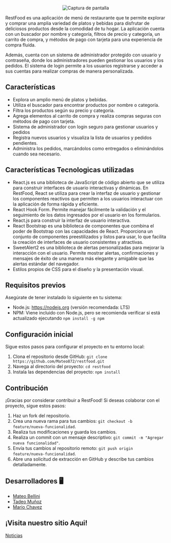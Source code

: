 <p align="center">
  <img src="https://res.cloudinary.com/mach/image/upload/v1690740259/logoRestFood_po52of.png" alt="Captura de pantalla">
</p>

RestFood es una aplicación de menú de restaurante que te permite explorar y comprar una amplia variedad de platos y bebidas para disfrutar de deliciosos productos desde la comodidad de tu hogar. La aplicación cuenta con un buscador por nombre y categoría, filtros de precio y categoría, un carrito de compra, y métodos de pago con tarjeta para una experiencia de compra fluida.

Además, cuenta con un sistema de administrador protegido con usuario y contraseña, donde los administradores pueden gestionar los usuarios y los pedidos. El sistema de login permite a los usuarios registrarse y acceder a sus cuentas para realizar compras de manera personalizada.

## Características

-   Explora un amplio menú de platos y bebidas.
-   Utiliza el buscador para encontrar productos por nombre o categoría.
-   Filtra los productos según su precio y categoría.
-   Agrega elementos al carrito de compra y realiza compras seguras con métodos de pago con tarjeta.
-   Sistema de administrador con login seguro para gestionar usuarios y pedidos
-   Registra nuevos usuarios y visualiza la lista de usuarios y pedidos pendientes.
-   Administra los pedidos, marcándolos como entregados o eliminándolos cuando sea necesario.

## Características Tecnologicas utilizadas

-   React.js es una biblioteca de JavaScript de código abierto que se utiliza para construir interfaces de usuario interactivas y dinámicas. En RestFood, React se utiliza para crear la interfaz de usuario y gestionar los componentes reactivos que permiten a los usuarios interactuar con la aplicación de forma rápida y eficiente.
-   React Hook Form. Permite manejar fácilmente la validación y el seguimiento de los datos ingresados por el usuario en los formularios.
-   React.js para construir la interfaz de usuario interactiva.
-   React Bootstrap es una biblioteca de componentes que combina el poder de Bootstrap con las capacidades de React. Proporciona un conjunto de componentes preestilizados y listos para usar, lo que facilita la creación de interfaces de usuario consistentes y atractivas.
-   SweetAlert2 es una biblioteca de alertas personalizadas para mejorar la interacción con el usuario. Permite mostrar alertas, confirmaciones y mensajes de éxito de una manera más elegante y amigable que las alertas estándar del navegador.
-   Estilos propios de CSS para el diseño y la presentación visual.

## Requisitos previos

Asegúrate de tener instalado lo siguiente en tu sistema:

-   Node.js: https://nodejs.org (versión recomendada: LTS)
-   NPM: Viene incluido con Node.js, pero se recomienda verificar si está actualizado ejecutando `npm install -g npm`

## Configuración inicial

Sigue estos pasos para configurar el proyecto en tu entorno local:

1. Clona el repositorio desde GitHub: `git clone https://github.com/Mateo872/restfood.git`
2. Navega al directorio del proyecto: `cd restfood`
3. Instala las dependencias del proyecto: `npm install`

## Contribución

¡Gracias por considerar contribuir a RestFood! Si deseas colaborar con el proyecto, sigue estos pasos:

1. Haz un fork del repositorio.
2. Crea una nueva rama para tus cambios: `git checkout -b feature/nueva-funcionalidad`.
3. Realiza tus modificaciones y guarda los cambios.
4. Realiza un commit con un mensaje descriptivo: `git commit -m "Agregar nueva funcionalidad"`.
5. Envía tus cambios al repositorio remoto: `git push origin feature/nueva-funcionalidad`.
6. Abre una solicitud de extracción en GitHub y describe tus cambios detalladamente.

## Desarrolladores 🖥️

-   [Mateo Bellini ](https://github.com/anasoledad)
-   [Tadeo Muñoz ](https://github.com/teoMunoz99)
-   [Mario Chavez ](https://github.com/Mario-Chavez)

## ¡Visita nuestro sitio Aqui!

[Noticias](https://noticias-con-react.netlify.app/)
